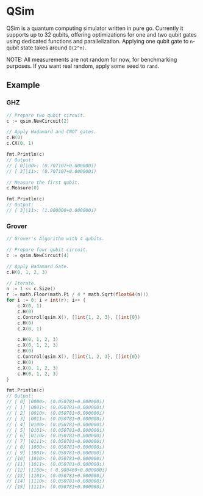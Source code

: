 # QSim

QSim is a quantum computing simulator written in pure go. Currently it supports up to 32 qubits, offering optimizations for one and two qubit gates using dedicated functions and parallelization. Applying one qubit gate to `n`-qubit state takes around `O(2^n)`.

NOTE: All measurements are not random for now, for benchmarking purposes. If you want real random, apply some seed to `rand`.

## Example
### GHZ
```go
// Prepare two qubit circuit.
c := qsim.NewCircuit(2)

// Apply Hadamard and CNOT gates.
c.H(0)
c.CX(0, 1)

fmt.Println(c)
// Output:
// [ 0]|00>: (0.707107+0.000000i)
// [ 3]|11>: (0.707107+0.000000i)

// Measure the first qubit.
c.Measure(0)

fmt.Println(c)
// Output:
// [ 3]|11>: (1.000000+0.000000i)
```

### Grover
```go 
// Grover's Algorithm with 4 qubits.

// Prepare four qubit circuit.
c := qsim.NewCircuit(4)

// Apply Hadamard Gate.
c.H(0, 1, 2, 3)

// Iterate.
n := 1 << c.Size()
r := math.Floor(math.Pi / 4 * math.Sqrt(float64(n)))
for i := 0; i < int(r); i++ {
    c.X(0, 1)
    c.H(0)
    c.Control(qsim.X(), []int{1, 2, 3}, []int{0})
    c.H(0)
    c.X(0, 1)

    c.H(0, 1, 2, 3)
    c.X(0, 1, 2, 3)
    c.H(0)
    c.Control(qsim.X(), []int{1, 2, 3}, []int{0})
    c.H(0)
    c.X(0, 1, 2, 3)
    c.H(0, 1, 2, 3)
}

fmt.Println(c)
// Output:
// [ 0] |0000>: (0.050781+0.000000i)
// [ 1] |0001>: (0.050781+0.000000i)
// [ 2] |0010>: (0.050781+0.000000i)
// [ 3] |0011>: (0.050781+0.000000i)
// [ 4] |0100>: (0.050781+0.000000i)
// [ 5] |0101>: (0.050781+0.000000i)
// [ 6] |0110>: (0.050781+0.000000i)
// [ 7] |0111>: (0.050781+0.000000i)
// [ 8] |1000>: (0.050781+0.000000i)
// [ 9] |1001>: (0.050781+0.000000i)
// [10] |1010>: (0.050781+0.000000i)
// [11] |1011>: (0.050781+0.000000i)
// [12] |1100>: (-0.980469+0.000000i)
// [13] |1101>: (0.050781+0.000000i)
// [14] |1110>: (0.050781+0.000000i)
// [15] |1111>: (0.050781+0.000000i)
```
